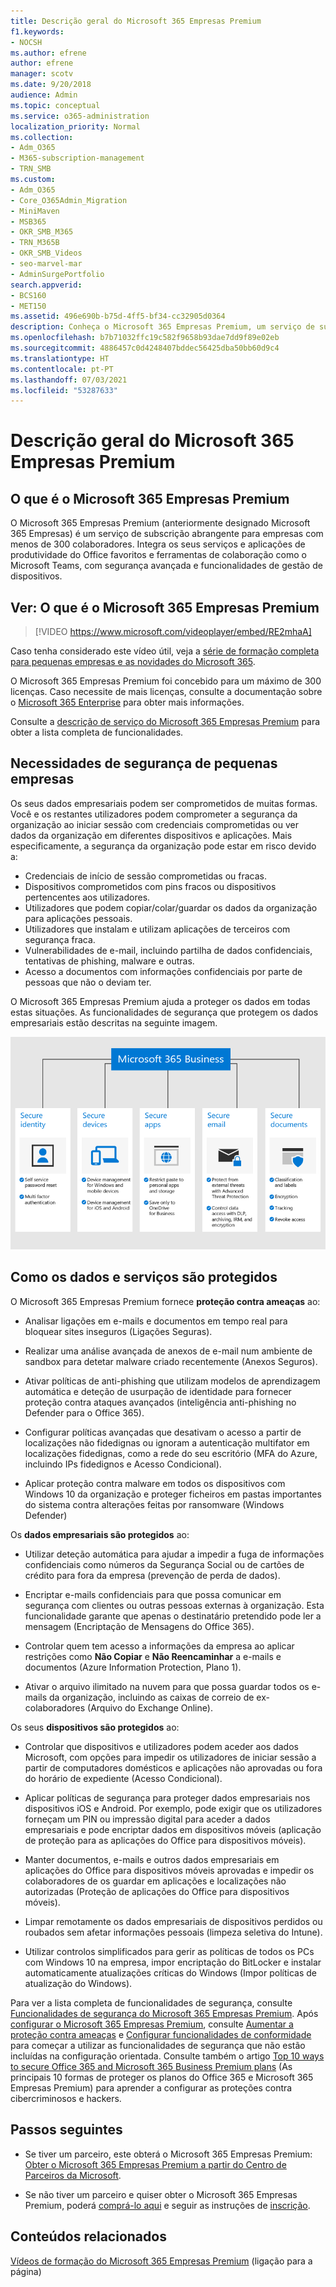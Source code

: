```yaml
---
title: Descrição geral do Microsoft 365 Empresas Premium
f1.keywords:
- NOCSH
ms.author: efrene
author: efrene
manager: scotv
ms.date: 9/20/2018
audience: Admin
ms.topic: conceptual
ms.service: o365-administration
localization_priority: Normal
ms.collection:
- Adm_O365
- M365-subscription-management
- TRN_SMB
ms.custom:
- Adm_O365
- Core_O365Admin_Migration
- MiniMaven
- MSB365
- OKR_SMB_M365
- TRN_M365B
- OKR_SMB_Videos
- seo-marvel-mar
- AdminSurgePortfolio
search.appverid:
- BCS160
- MET150
ms.assetid: 496e690b-b75d-4ff5-bf34-cc32905d0364
description: Conheça o Microsoft 365 Empresas Premium, um serviço de subscrição que inclui aplicações do Office e proteção avançada contra ciberameaças.
ms.openlocfilehash: b7b71032ffc19c582f9658b93dae7dd9f89e02eb
ms.sourcegitcommit: 4886457c0d4248407bddec56425dba50bb60d9c4
ms.translationtype: HT
ms.contentlocale: pt-PT
ms.lasthandoff: 07/03/2021
ms.locfileid: "53287633"
---
```

# <a name="overview-of-microsoft-365-business-premium"></a>Descrição geral do Microsoft 365 Empresas Premium

## <a name="what-is-microsoft-365-business-premium"></a>O que é o Microsoft 365 Empresas Premium

O Microsoft 365 Empresas Premium (anteriormente designado Microsoft 365 Empresas) é um serviço de subscrição abrangente para empresas com menos de 300 colaboradores. Integra os seus serviços e aplicações de produtividade do Office favoritos e ferramentas de colaboração como o Microsoft Teams, com segurança avançada e funcionalidades de gestão de dispositivos.

## <a name="watch-what-is-microsoft-365-business-premium"></a>Ver: O que é o Microsoft 365 Empresas Premium

> [!VIDEO https://www.microsoft.com/videoplayer/embed/RE2mhaA]

Caso tenha considerado este vídeo útil, veja a [série de formação completa para pequenas empresas e as novidades do Microsoft 365](../business-video/index.yml).

O Microsoft 365 Empresas Premium foi concebido para um máximo de 300 licenças. Caso necessite de mais licenças, consulte a documentação sobre o [Microsoft 365 Enterprise](../enterprise/index.yml) para obter mais informações.

Consulte a [descrição de serviço do Microsoft 365 Empresas Premium](/office365/servicedescriptions/microsoft-365-service-descriptions/microsoft-365-business-service-description) para obter a lista completa de funcionalidades.

## <a name="small-business-security-needs"></a>Necessidades de segurança de pequenas empresas

Os seus dados empresariais podem ser comprometidos de muitas formas. Você e os restantes utilizadores podem comprometer a segurança da organização ao iniciar sessão com credenciais comprometidas ou ver dados da organização em diferentes dispositivos e aplicações. Mais especificamente, a segurança da organização pode estar em risco devido a:

- Credenciais de início de sessão comprometidas ou fracas.
- Dispositivos comprometidos com pins fracos ou dispositivos pertencentes aos utilizadores.
- Utilizadores que podem copiar/colar/guardar os dados da organização para aplicações pessoais.
- Utilizadores que instalam e utilizam aplicações de terceiros com segurança fraca.
- Vulnerabilidades de e-mail, incluindo partilha de dados confidenciais, tentativas de phishing, malware e outras.
- Acesso a documentos com informações confidenciais por parte de pessoas que não o deviam ter.

O Microsoft 365 Empresas Premium ajuda a proteger os dados em todas estas situações. As funcionalidades de segurança que protegem os dados empresariais estão descritas na seguinte imagem.

![Uma imagem que mostra como o M365E protege as empresas.](../media/m365businessvalueadd.png)

## <a name="how-your-data-and-devices-are-protected"></a>Como os dados e serviços são protegidos

O Microsoft 365 Empresas Premium fornece **proteção contra ameaças** ao:

- Analisar ligações em e-mails e documentos em tempo real para bloquear sites inseguros (Ligações Seguras).

- Realizar uma análise avançada de anexos de e-mail num ambiente de sandbox para detetar malware criado recentemente (Anexos Seguros).

- Ativar políticas de anti-phishing que utilizam modelos de aprendizagem automática e deteção de usurpação de identidade para fornecer proteção contra ataques avançados (inteligência anti-phishing no Defender para o Office 365).

- Configurar políticas avançadas que desativam o acesso a partir de localizações não fidedignas ou ignoram a autenticação multifator em localizações fidedignas, como a rede do seu escritório (MFA do Azure, incluindo IPs fidedignos e Acesso Condicional).

- Aplicar proteção contra malware em todos os dispositivos com Windows 10 da organização e proteger ficheiros em pastas importantes do sistema contra alterações feitas por ransomware (Windows Defender)

Os **dados empresariais são protegidos** ao:

- Utilizar deteção automática para ajudar a impedir a fuga de informações confidenciais como números da Segurança Social ou de cartões de crédito para fora da empresa (prevenção de perda de dados).

- Encriptar e-mails confidenciais para que possa comunicar em segurança com clientes ou outras pessoas externas à organização. Esta funcionalidade garante que apenas o destinatário pretendido pode ler a mensagem (Encriptação de Mensagens do Office 365).

- Controlar quem tem acesso a informações da empresa ao aplicar restrições como **Não Copiar** e **Não Reencaminhar** a e-mails e documentos (Azure Information Protection, Plano 1).

- Ativar o arquivo ilimitado na nuvem para que possa guardar todos os e-mails da organização, incluindo as caixas de correio de ex-colaboradores (Arquivo do Exchange Online).

Os seus **dispositivos são protegidos** ao:

- Controlar que dispositivos e utilizadores podem aceder aos dados Microsoft, com opções para impedir os utilizadores de iniciar sessão a partir de computadores domésticos e aplicações não aprovadas ou fora do horário de expediente (Acesso Condicional).

- Aplicar políticas de segurança para proteger dados empresariais nos dispositivos iOS e Android. Por exemplo, pode exigir que os utilizadores forneçam um PIN ou impressão digital para aceder a dados empresariais e pode encriptar dados em dispositivos móveis (aplicação de proteção para as aplicações do Office para dispositivos móveis).

- Manter documentos, e-mails e outros dados empresariais em aplicações do Office para dispositivos móveis aprovadas e impedir os colaboradores de os guardar em aplicações e localizações não autorizadas (Proteção de aplicações do Office para dispositivos móveis).

- Limpar remotamente os dados empresariais de dispositivos perdidos ou roubados sem afetar informações pessoais (limpeza seletiva do Intune).

- Utilizar controlos simplificados para gerir as políticas de todos os PCs com Windows 10 na empresa, impor encriptação do BitLocker e instalar automaticamente atualizações críticas do Windows (Impor políticas de atualização do Windows).

Para ver a lista completa de funcionalidades de segurança, consulte [Funcionalidades de segurança do Microsoft 365 Empresas Premium](security-features.md). Após [configurar o Microsoft 365 Empresas Premium](set-up.md), consulte [Aumentar a proteção contra ameaças](increase-threat-protection.md) e [Configurar funcionalidades de conformidade](set-up-compliance.md) para começar a utilizar as funcionalidades de segurança que não estão incluídas na configuração orientada. Consulte também o artigo [Top 10 ways to secure Office 365 and Microsoft 365 Business Premium plans](/office365/admin/security-and-compliance/secure-your-business-data) (As principais 10 formas de proteger os planos do Office 365 e Microsoft 365 Empresas Premium) para aprender a configurar as proteções contra cibercriminosos e hackers.

## <a name="next-steps"></a>Passos seguintes

- Se tiver um parceiro, este obterá o Microsoft 365 Empresas Premium: [Obter o Microsoft 365 Empresas Premium a partir do Centro de Parceiros da Microsoft](get-microsoft-365-business.md).

- Se não tiver um parceiro e quiser obter o Microsoft 365 Empresas Premium, poderá [comprá-lo aqui](https://www.microsoft.com/microsoft-365/business) e seguir as instruções de [inscrição](sign-up.md).

## <a name="related-content"></a>Conteúdos relacionados

[Vídeos de formação do Microsoft 365 Empresas Premium](../business-video/index.yml) (ligação para a página)
